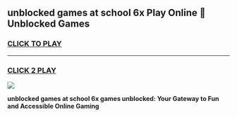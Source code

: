 
## unblocked games at school 6x Play Online 👋 Unblocked Games
<h3>
<a href="https://news.freeplayer.one?title=unblocked_games_at_school_6x&ref=17GH">CLICK TO PLAY</a></h3>
<hr>

<h3>
<a href="https://news.freeplayer.one?title=unblocked_games_at_school_6x&ref=17GH">CLICK 2 PLAY</a>
  
</h3>

<a href="https://news.freeplayer.one?title=unblocked_games_at_school_6x&ref=17GH/"><img src="https://clearcache.store/games.png"></a>


**unblocked games at school 6x games unblocked: Your Gateway to Fun and Accessible Online Gaming**

